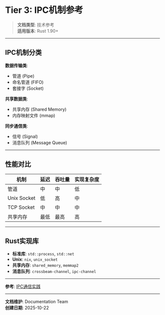 # Tier 3: IPC机制参考

> **文档类型**: 技术参考  
> **适用版本**: Rust 1.90+

---

## IPC机制分类

**数据传输类**:

- 管道 (Pipe)
- 命名管道 (FIFO)
- 套接字 (Socket)

**共享数据类**:

- 共享内存 (Shared Memory)
- 内存映射文件 (mmap)

**同步通信类**:

- 信号 (Signal)
- 消息队列 (Message Queue)

---

## 性能对比

| 机制 | 延迟 | 吞吐量 | 实现复杂度 |
|------|------|--------|-----------|
| 管道 | 中 | 中 | 低 |
| Unix Socket | 低 | 高 | 中 |
| TCP Socket | 中 | 中 | 中 |
| 共享内存 | 最低 | 最高 | 高 |

---

## Rust实现库

- **标准库**: `std::process`, `std::net`
- **Unix**: `nix`, `unix_socket`
- **共享内存**: `shared_memory`, `memmap2`
- **消息队列**: `crossbeam-channel`, `ipc-channel`

---

**参考**: [IPC通信实践](../tier_02_guides/02_IPC通信实践.md)

---

**文档维护**: Documentation Team  
**创建日期**: 2025-10-22
